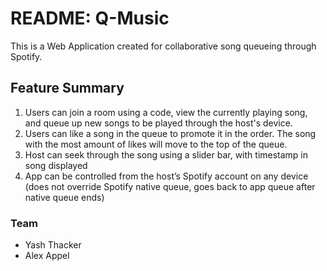 # README: Q-Music

This is a Web Application created for collaborative song queueing through Spotify.

## Feature Summary

1. Users can join a room using a code, view the currently playing song, and queue up new songs to be played through the host's device.
1. Users can like a song in the queue to promote it in the order. The song with the most amount of likes will move to the top of the queue.
1. Host can seek through the song using a slider bar, with timestamp in song displayed
1. App can be controlled from the host’s Spotify account on any device (does not override Spotify native queue, goes back to app queue after native queue ends)

### Team

* Yash Thacker
* Alex Appel
